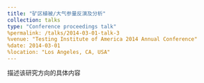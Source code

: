 ```yaml
---
title: "矿区植被/大气参量反演及分析"
collection: talks
type: "Conference proceedings talk"
%permalink: /talks/2014-03-01-talk-3
%venue: "Testing Institute of America 2014 Annual Conference"
%date: 2014-03-01
%location: "Los Angeles, CA, USA"
---
```


描述该研究方向的具体内容
